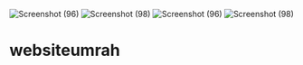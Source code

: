 ![Screenshot (96)](https://github.com/Zaxtrom/websiteumrah/assets/107613472/9e9312eb-33b5-4401-a826-05287c802e8b)
![Screenshot (98)](https://github.com/Zaxtrom/websiteumrah/assets/107613472/5ec28fac-51d3-44d3-84ff-6dea4e25403b)
![Screenshot (96)](https://github.com/Zaxtrom/websiteumrah/assets/107613472/6bed5a2a-965c-444f-81a4-94f7d95bd176)
![Screenshot (98)](https://github.com/Zaxtrom/websiteumrah/assets/107613472/4954b900-f56f-46d9-bc9d-a63d3c3aeef5)

# websiteumrah
